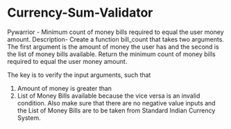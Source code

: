 # Currency-Sum-Validator
Pywarrior - Minimum count of money bills required to equal the user money amount.
Description- Create a function bill_count that takes two arguments. 
The first argument is the amount of money the user has and the second is the list of money bills available. 
Return the minimum count of money bills required to equal the user money amount.

The key is to verify the input arguments, such that 
1) Amount of money is greater than 
2) List of Money Bills available because the vice versa is an invalid condition. 
Also make sure that there are no negative value inputs and the List of Money Bills are to be taken from Standard Indian Currency System.

